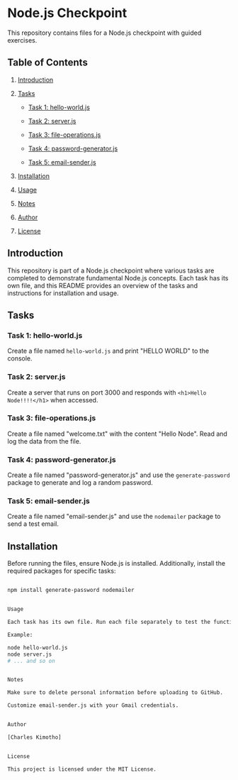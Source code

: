 # Node.js Checkpoint

This repository contains files for a Node.js checkpoint with guided exercises.

## Table of Contents

1. [Introduction](#introduction)

2. [Tasks](#tasks)

   - [Task 1: hello-world.js](#task-1-hello-worldjs)

   - [Task 2: server.js](#task-2-serverjs)

   - [Task 3: file-operations.js](#task-3-file-operationsjs)

   - [Task 4: password-generator.js](#task-4-password-generatorjs)

   - [Task 5: email-sender.js](#task-5-email-senderjs)

3. [Installation](#installation)

4. [Usage](#usage)

5. [Notes](#notes)

6. [Author](#author)

7. [License](#license)


## Introduction

This repository is part of a Node.js checkpoint where various tasks are completed to demonstrate fundamental Node.js concepts. Each task has its own file, and this README provides an overview of the tasks and instructions for installation and usage.


## Tasks

### Task 1: hello-world.js

Create a file named `hello-world.js` and print "HELLO WORLD" to the console.


### Task 2: server.js

Create a server that runs on port 3000 and responds with `<h1>Hello Node!!!!</h1>` when accessed.


### Task 3: file-operations.js

Create a file named "welcome.txt" with the content "Hello Node". Read and log the data from the file.


### Task 4: password-generator.js

Create a file named "password-generator.js" and use the `generate-password` package to generate and log a random password.


### Task 5: email-sender.js

Create a file named "email-sender.js" and use the `nodemailer` package to send a test email.


## Installation

Before running the files, ensure Node.js is installed. Additionally, install the required packages for specific tasks:
```bash

npm install generate-password nodemailer


Usage

Each task has its own file. Run each file separately to test the functionality.

Example:

node hello-world.js
node server.js
# ... and so on


Notes

Make sure to delete personal information before uploading to GitHub.

Customize email-sender.js with your Gmail credentials.


Author

[Charles Kimotho]


License

This project is licensed under the MIT License.

